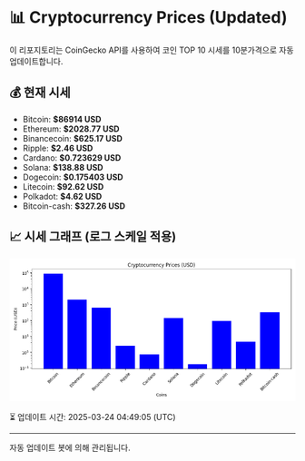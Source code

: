 
# 📊 Cryptocurrency Prices (Updated)

이 리포지토리는 CoinGecko API를 사용하여 코인 TOP 10 시세를 10분가격으로 자동 업데이트합니다.

## 💰 현재 시세
- Bitcoin: **$86914 USD**
- Ethereum: **$2028.77 USD**
- Binancecoin: **$625.17 USD**
- Ripple: **$2.46 USD**
- Cardano: **$0.723629 USD**
- Solana: **$138.88 USD**
- Dogecoin: **$0.175403 USD**
- Litecoin: **$92.62 USD**
- Polkadot: **$4.62 USD**
- Bitcoin-cash: **$327.26 USD**

## 📈 시세 그래프 (로그 스케일 적용)
![Crypto Prices](crypto_prices.png)

⏳ 업데이트 시간: 2025-03-24 04:49:05 (UTC)

---
자동 업데이트 봇에 의해 관리됩니다.
